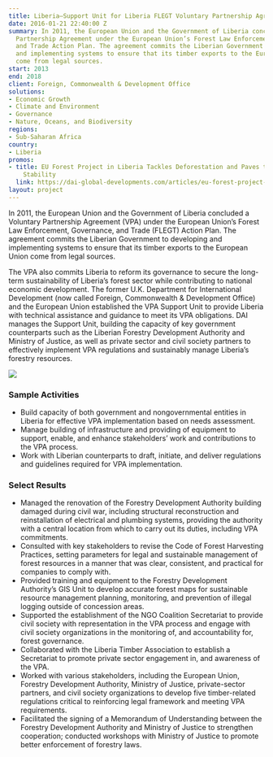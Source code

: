 ```yaml
---
title: Liberia—Support Unit for Liberia FLEGT Voluntary Partnership Agreement (VPA)
date: 2016-01-21 22:40:00 Z
summary: In 2011, the European Union and the Government of Liberia concluded a Voluntary
  Partnership Agreement under the European Union’s Forest Law Enforcement, Governance,
  and Trade Action Plan. The agreement commits the Liberian Government to developing
  and implementing systems to ensure that its timber exports to the European Union
  come from legal sources.
start: 2013
end: 2018
client: Foreign, Commonwealth & Development Office
solutions:
- Economic Growth
- Climate and Environment
- Governance
- Nature, Oceans, and Biodiversity
regions:
- Sub-Saharan Africa
country:
- Liberia
promos:
- title: EU Forest Project in Liberia Tackles Deforestation and Paves the Way for
    Stability
  link: https://dai-global-developments.com/articles/eu-forest-project-in-liberia-tackles-deforestation-and-paves-the-way-for-stability
layout: project
---
```


In 2011, the European Union and the Government of Liberia concluded a Voluntary Partnership Agreement (VPA) under the European Union’s Forest Law Enforcement, Governance, and Trade (FLEGT) Action Plan. The agreement commits the Liberian Government to developing and implementing systems to ensure that its timber exports to the European Union come from legal sources.

The VPA also commits Liberia to reform its governance to secure the long-term sustainability of Liberia’s forest sector while contributing to national economic development. The former U.K. Department for International Development (now called Foreign, Commonwealth & Development Office) and the European Union established the VPA Support Unit to provide Liberia with technical assistance and guidance to meet its VPA obligations. DAI manages the Support Unit, building the capacity of key government counterparts such as the Liberian Forestry Development Authority and Ministry of Justice, as well as private sector and civil society partners to effectively implement VPA regulations and sustainably manage Liberia’s forestry resources.

![](https://assetify-dai.com/projects/LiberiaHTSPE.jpg)

### Sample Activities

* Build capacity of both government and nongovernmental entities in Liberia for effective VPA implementation based on needs assessment.
* Manage building of infrastructure and providing of equipment to support, enable, and enhance stakeholders’ work and contributions to the VPA process.
* Work with Liberian counterparts to draft, initiate, and deliver regulations and guidelines required for VPA implementation.

### Select Results

* Managed the renovation of the Forestry Development Authority building damaged during civil war, including structural reconstruction and reinstallation of electrical and plumbing systems, providing the authority with a central location from which to carry out its duties, including VPA commitments.
* Consulted with key stakeholders to revise the Code of Forest Harvesting Practices, setting parameters for legal and sustainable management of forest resources in a manner that was clear, consistent, and practical for companies to comply with.
* Provided training and equipment to the Forestry Development Authority’s GIS Unit to develop accurate forest maps for sustainable resource management planning, monitoring, and prevention of illegal logging outside of concession areas.
* Supported the establishment of the NGO Coalition Secretariat to provide civil society with representation in the VPA process and engage with civil society organizations in the monitoring of, and accountability for, forest governance.
* Collaborated with the Liberia Timber Association to establish a Secretariat to promote private sector engagement in, and awareness of the VPA.
* Worked with various stakeholders, including the European Union, Forestry Development Authority, Ministry of Justice, private-sector partners, and civil society organizations to develop five timber-related regulations critical to reinforcing legal framework and meeting VPA requirements.
* Facilitated the signing of a Memorandum of Understanding between the Forestry Development Authority and Ministry of Justice to strengthen cooperation; conducted workshops with Ministry of Justice to promote better enforcement of forestry laws.